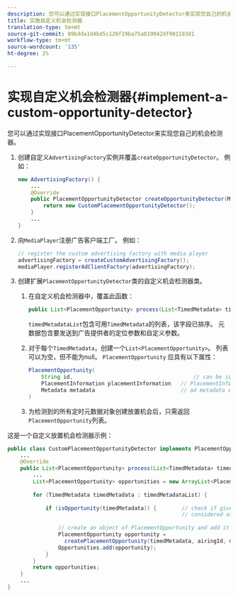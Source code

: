 ```yaml
---
description: 您可以通过实现接口PlacementOpportunityDetector来实现您自己的机会检测器。
title: 实施自定义机会检测器
translation-type: tm+mt
source-git-commit: 89bdda1d4bd5c126f19ba75a819942df901183d1
workflow-type: tm+mt
source-wordcount: '135'
ht-degree: 2%

---
```



# 实现自定义机会检测器{#implement-a-custom-opportunity-detector}

您可以通过实现接口PlacementOpportunityDetector来实现您自己的机会检测器。

1. 创建自定义`AdvertisingFactory`实例并覆盖`createOpportunityDetector`。 例如：

   ```java
   new AdvertisingFactory() { 
       ... 
       @Override 
       public PlacementOpportunityDetector createOpportunityDetector(MediaPlayerItem item) { 
           return new CustomPlacementOpportunityDetector(); 
       } 
       ... 
   }
   ```

1. 向`MediaPlayer`注册广告客户端工厂。 例如：

   ```java
   // register the custom advertising factory with media player 
   advertisingFactory = createCustomAdvertisingFactory(); 
   mediaPlayer.registerAdClientFactory(advertisingFactory);
   ```

1. 创建扩展`PlacementOpportunityDetector`类的自定义机会检测器类。
   1. 在自定义机会检测器中，覆盖此函数：

      ```java
      public List<PlacementOpportunity> process(List<TimedMetadata> timedMetadataList, Metadata metadata)
      ```

      `timedMetadataList`包含可用`TimedMetadata`的列表，该字段已排序。 元数据包含要发送到广告提供者的定位参数和自定义参数。

   1. 对于每个`TimedMetadata`，创建一个`List<PlacementOpportunity>`。 列表可以为空，但不能为null。 `PlacementOpportunity` 应具有以下属性：

      ```java
      PlacementOpportunity( 
          String id,                                      // can be id from timedMetadata 
          PlacementInformation placementInformation   // PlacementInformation object containing Type, time, duration 
          Metadata metadata                           // ad metadata containing targeting params sent to the ad provider 
      )
      ```

   1. 为检测到的所有定时元数据对象创建放置机会后，只需返回`PlacementOpportunity`列表。

这是一个自定义放置机会检测器示例：

```java
public class CustomPlacementOpportunityDetector implements PlacementOpportunityDetector { 
    ... 
    @Override 
    public List<PlacementOpportunity> process(List<TimedMetadata> timedMetadataList, Metadata metadata) { 
        ... 
        List<PlacementOpportunity> opportunities = new ArrayList<PlacementOpportunity>(); 
 
        for (TimedMetadata timedMetadata : timedMetadataList) { 
 
            if (isOpportunity(timedMetadata)) {        // check if given timedMetadata should be  
                                                       // considered as an opportunity 
 
                // create an object of PlacementOpportunity and add it to the opportunities list 
                PlacementOpportunity opportunity =  
                  createPlacementOpportunity(timedMetadata, airingId, metadata); 
                Opportunities.add(opportunity); 
            } 
        } 
        return opportunities; 
    }    
    ... 
} 
```

